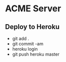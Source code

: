 # ACME Server

## Deploy to Heroku

* git add .
* git commit -am <message>
* heroku login
* git push heroku master